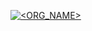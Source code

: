 [![<ORG_NAME>](https://circleci.com/gh/bona1507/GithubUser.svg?style=svg)](https://app.circleci.com/pipelines/circleci/U3bBz7oN4SdSeLfKvZjxi5)
